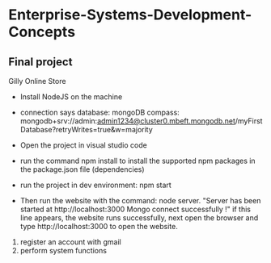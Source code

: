 # Enterprise-Systems-Development-Concepts
## Final project
Gilly Online Store 

* Install NodeJS on the machine

* connection says database: mongoDB compass: mongodb+srv://admin:admin1234@cluster0.mbeft.mongodb.net/myFirstDatabase?retryWrites=true&w=majority

* Open the project in visual studio code
* run the command npm install to install the supported npm packages in the package.json file (dependencies)

* run the project in dev environment: npm start

* Then run the website with the command: node server. "Server has been started at http://localhost:3000
Mongo connect successfully !" if this line appears, the website runs successfully, next open the browser and type http://localhost:3000 to open the website.


1. register an account with gmail
2. perform system functions
